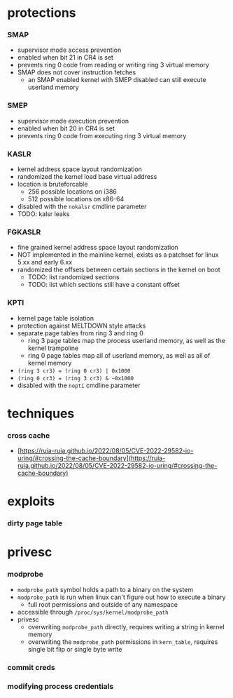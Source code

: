 # **protections**
### SMAP
- supervisor mode access prevention
- enabled when bit 21 in CR4 is set
- prevents ring 0 code from reading or writing ring 3 virtual memory
- SMAP does not cover instruction fetches
	- an SMAP enabled kernel with SMEP disabled can still execute userland memory
### SMEP
- supervisor mode execution prevention
- enabled when bit 20 in CR4 is set
- prevents ring 0 code from executing ring 3 virtual memory
### KASLR
- kernel address space layout randomization
- randomized the kernel load base virtual address
- location is bruteforcable
	- 256 possible locations on i386
	- 512 possible locations on x86-64
- disabled with the `nokalsr` cmdline parameter
- TODO: kalsr leaks
### FGKASLR
- fine grained kernel address space layout randomization
- NOT implemented in the mainline kernel, exists as a patchset for linux 5.xx and early 6.xx
- randomized the offsets between certain sections in the kernel on boot
	- TODO: list randomized sections
	- TODO: list which sections still have a constant offset
### KPTI
- kernel page table isolation
- protection against MELTDOWN style attacks
- separate page tables from ring 3 and ring 0
	- ring 3 page tables map the process userland memory, as well as the kernel trampoline
	- ring 0 page tables map all of userland memory, as well as all of kernel memory
- `(ring 3 cr3) = (ring 0 cr3) | 0x1000`
- `(ring 0 cr3) = (ring 3 cr3) & ~0x1000`
- disabled with the `nopti` cmdline parameter
# **techniques**
### cross cache
- [https://ruia-ruia.github.io/2022/08/05/CVE-2022-29582-io-uring/#crossing-the-cache-boundary](https://ruia-ruia.github.io/2022/08/05/CVE-2022-29582-io-uring/#crossing-the-cache-boundary)
# **exploits**
### dirty page table
# **privesc**
### modprobe
- `modprobe_path` symbol holds a path to a binary on the system
- `modprobe_path` is run when linux can't figure out how to execute a binary
	- full root permissions and outside of any namespace
- accessible through `/proc/sys/kernel/modprobe_path`
- privesc
	- overwriting `modprobe_path` directly, requires writing a string in kernel memory
	- overwriting the `modprobe_path` permissions in `kern_table`, requires single bit flip or single byte write
[^1]: https://elixir.bootlin.com/linux/v6.11.5/source/kernel/module/kmod.c#L64
[^2]: https://elixir.bootlin.com/linux/v6.11.5/source/kernel/sysctl.c#L1732
### commit creds
### modifying process credentials